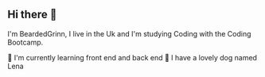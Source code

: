 ## Hi there 👋

I'm BeardedGrinn, I live in the Uk and I'm studying Coding with the Coding Bootcamp.

🌱 I'm currently learning front end and back end
🐺 I have a lovely dog named Lena



<!--
**BeardedGrinn/BeardedGrinn** is a ✨ _special_ ✨ repository because its `README.md` (this file) appears on your GitHub profile.

Here are some ideas to get you started:

- 🔭 I’m currently working on ...
- 🌱 I’m currently learning ...
- 👯 I’m looking to collaborate on ...
- 🤔 I’m looking for help with ...
- 💬 Ask me about ...
- 📫 How to reach me: ...
- 😄 Pronouns: ...
- ⚡ Fun fact: ...
-->
